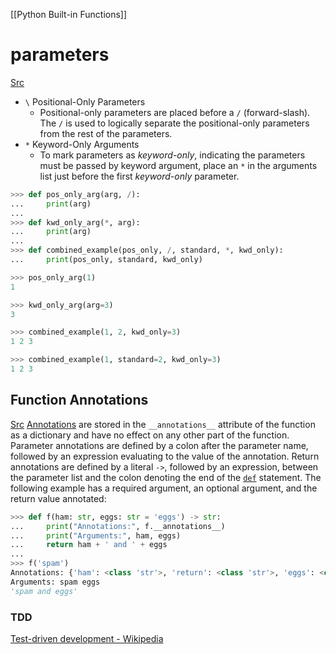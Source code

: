 [[Python Built-in Functions]]
# parameters
[Src](https://docs.python.org/3/tutorial/controlflow.html#special-parameters)
- `\` Positional-Only Parameters
	- Positional-only parameters are placed before a `/` (forward-slash). The `/` is used to logically separate the positional-only parameters from the rest of the parameters.
- `*` Keyword-Only Arguments
	- To mark parameters as _keyword-only_, indicating the parameters must be passed by keyword argument, place an `*` in the arguments list just before the first _keyword-only_ parameter.

```python
>>> def pos_only_arg(arg, /):
...     print(arg)
...
>>> def kwd_only_arg(*, arg):
...     print(arg)
...
>>> def combined_example(pos_only, /, standard, *, kwd_only):
...     print(pos_only, standard, kwd_only)

>>> pos_only_arg(1)
1

>>> kwd_only_arg(arg=3)
3

>>> combined_example(1, 2, kwd_only=3)
1 2 3

>>> combined_example(1, standard=2, kwd_only=3)
1 2 3
```

## Function Annotations
[Src](https://docs.python.org/3/tutorial/controlflow.html#function-annotations)
[Annotations](https://docs.python.org/3/glossary.html#term-function-annotation) are stored in the `__annotations__` attribute of the function as a dictionary and have no effect on any other part of the function. Parameter annotations are defined by a colon after the parameter name, followed by an expression evaluating to the value of the annotation. Return annotations are defined by a literal `->`, followed by an expression, between the parameter list and the colon denoting the end of the [`def`](https://docs.python.org/3/reference/compound_stmts.html#def) statement. The following example has a required argument, an optional argument, and the return value annotated:
```python
>>> def f(ham: str, eggs: str = 'eggs') -> str:
...     print("Annotations:", f.__annotations__)
...     print("Arguments:", ham, eggs)
...     return ham + ' and ' + eggs
...
>>> f('spam')
Annotations: {'ham': <class 'str'>, 'return': <class 'str'>, 'eggs': <class 'str'>}
Arguments: spam eggs
'spam and eggs'
```



### TDD
[Test-driven development - Wikipedia](https://en.wikipedia.org/wiki/Test-driven_development)